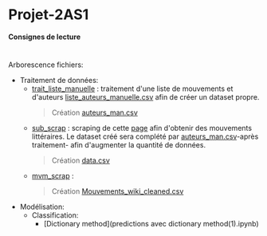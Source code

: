 # Projet-2AS1
**Consignes de lecture**
#
Arborescence fichiers:<br>
- Traitement de données:
    - [trait_liste_manuelle](trait_liste_manuelle.ipynb) : traitement d'une liste de mouvements et d'auteurs [liste_auteurs_manuelle.csv](liste_auteurs_manuelle.csv) afin de créer un dataset propre.
        > Création [auteurs_man.csv](auteurs_man.csv)
    - [sub_scrap](sub_scrap.ipynb) : scraping de cette [page](https://fr.wikipedia.org/wiki/Cat%C3%A9gorie:%C3%89crivain_par_mouvement_ou_courant_litt%C3%A9raire) afin d'obtenir des mouvements littéraires. Le dataset créé sera complété par [auteurs_man.csv](auteurs_man.csv)-après traitement- afin d'augmenter la quantité de données.
        > Création [data.csv](data.csv)
    - [mvm_scrap](mvm_scrap.ipynb) :
        > Création [Mouvements_wiki_cleaned.csv](Mouvements_wiki_cleaned.csv)
- Modélisation:
    - Classification:
        - [Dictionary method](predictions avec dictionary method(1).ipynb)
